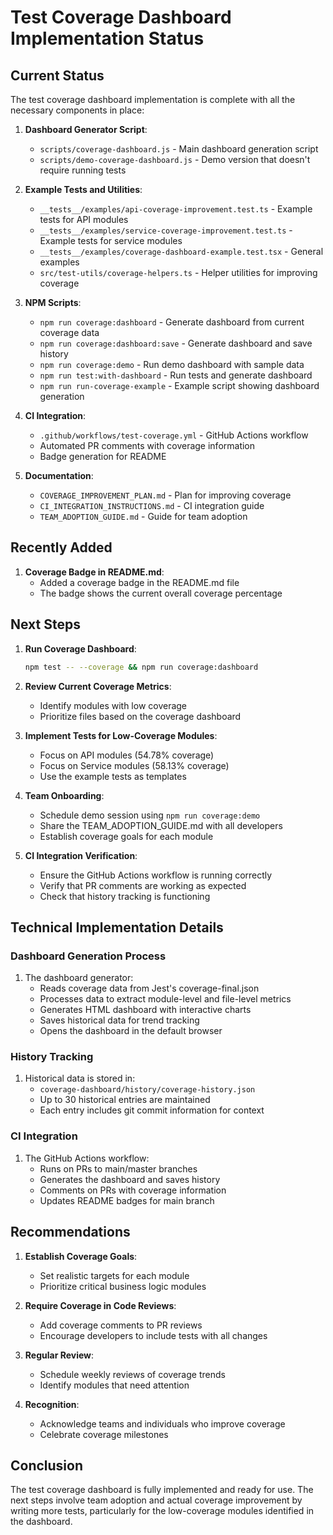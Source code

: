 # Test Coverage Dashboard Implementation Status

## Current Status

The test coverage dashboard implementation is complete with all the necessary components in place:

1. **Dashboard Generator Script**: 
   - `scripts/coverage-dashboard.js` - Main dashboard generation script
   - `scripts/demo-coverage-dashboard.js` - Demo version that doesn't require running tests

2. **Example Tests and Utilities**:
   - `__tests__/examples/api-coverage-improvement.test.ts` - Example tests for API modules
   - `__tests__/examples/service-coverage-improvement.test.ts` - Example tests for service modules
   - `__tests__/examples/coverage-dashboard-example.test.tsx` - General examples
   - `src/test-utils/coverage-helpers.ts` - Helper utilities for improving coverage

3. **NPM Scripts**:
   - `npm run coverage:dashboard` - Generate dashboard from current coverage data
   - `npm run coverage:dashboard:save` - Generate dashboard and save history
   - `npm run coverage:demo` - Run demo dashboard with sample data
   - `npm run test:with-dashboard` - Run tests and generate dashboard
   - `npm run run-coverage-example` - Example script showing dashboard generation

4. **CI Integration**:
   - `.github/workflows/test-coverage.yml` - GitHub Actions workflow
   - Automated PR comments with coverage information
   - Badge generation for README

5. **Documentation**:
   - `COVERAGE_IMPROVEMENT_PLAN.md` - Plan for improving coverage
   - `CI_INTEGRATION_INSTRUCTIONS.md` - CI integration guide
   - `TEAM_ADOPTION_GUIDE.md` - Guide for team adoption

## Recently Added

1. **Coverage Badge in README.md**:
   - Added a coverage badge in the README.md file
   - The badge shows the current overall coverage percentage

## Next Steps

1. **Run Coverage Dashboard**:
   ```bash
   npm test -- --coverage && npm run coverage:dashboard
   ```

2. **Review Current Coverage Metrics**:
   - Identify modules with low coverage
   - Prioritize files based on the coverage dashboard

3. **Implement Tests for Low-Coverage Modules**:
   - Focus on API modules (54.78% coverage)
   - Focus on Service modules (58.13% coverage)
   - Use the example tests as templates

4. **Team Onboarding**:
   - Schedule demo session using `npm run coverage:demo`
   - Share the TEAM_ADOPTION_GUIDE.md with all developers
   - Establish coverage goals for each module

5. **CI Integration Verification**:
   - Ensure the GitHub Actions workflow is running correctly
   - Verify that PR comments are working as expected
   - Check that history tracking is functioning

## Technical Implementation Details

### Dashboard Generation Process

1. The dashboard generator:
   - Reads coverage data from Jest's coverage-final.json
   - Processes data to extract module-level and file-level metrics
   - Generates HTML dashboard with interactive charts
   - Saves historical data for trend tracking
   - Opens the dashboard in the default browser

### History Tracking

1. Historical data is stored in:
   - `coverage-dashboard/history/coverage-history.json`
   - Up to 30 historical entries are maintained
   - Each entry includes git commit information for context

### CI Integration

1. The GitHub Actions workflow:
   - Runs on PRs to main/master branches
   - Generates the dashboard and saves history
   - Comments on PRs with coverage information
   - Updates README badges for main branch

## Recommendations

1. **Establish Coverage Goals**:
   - Set realistic targets for each module
   - Prioritize critical business logic modules

2. **Require Coverage in Code Reviews**:
   - Add coverage comments to PR reviews
   - Encourage developers to include tests with all changes

3. **Regular Review**:
   - Schedule weekly reviews of coverage trends
   - Identify modules that need attention

4. **Recognition**:
   - Acknowledge teams and individuals who improve coverage
   - Celebrate coverage milestones

## Conclusion

The test coverage dashboard is fully implemented and ready for use. The next steps involve team adoption and actual coverage improvement by writing more tests, particularly for the low-coverage modules identified in the dashboard.